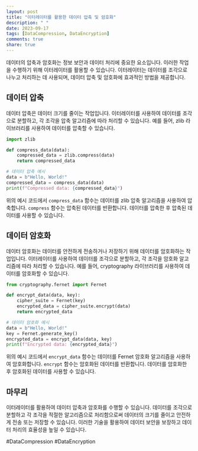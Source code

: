```yaml
---
layout: post
title: "이터레이터를 활용한 데이터 압축 및 암호화"
description: " "
date: 2023-09-17
tags: [DataCompression, DataEncryption]
comments: true
share: true
---
```


데이터의 압축과 암호화는 정보 보안과 데이터 처리에 중요한 요소입니다. 이러한 작업을 수행하기 위해 이터레이터를 활용할 수 있습니다. 이터레이터는 데이터를 조각으로 나누고 처리하는 데 사용되며, 데이터 압축 및 암호화에 효과적인 방법을 제공합니다.

## 데이터 압축

데이터 압축은 데이터 크기를 줄이는 작업입니다. 이터레이터를 사용하여 데이터를 조각으로 분할하고, 각 조각을 압축 알고리즘에 따라 처리할 수 있습니다. 예를 들어, zlib 라이브러리를 사용하여 데이터를 압축할 수 있습니다.

```python
import zlib

def compress_data(data):
    compressed_data = zlib.compress(data)
    return compressed_data

# 데이터 압축 예시
data = b"Hello, World!"
compressed_data = compress_data(data)
print(f"Compressed data: {compressed_data}")
```

위의 예시 코드에서 `compress_data` 함수는 데이터를 zlib 압축 알고리즘을 사용하여 압축합니다. `compress` 함수는 압축된 데이터를 반환합니다. 데이터를 압축한 후 압축된 데이터를 사용할 수 있습니다.

## 데이터 암호화

데이터 암호화는 데이터를 안전하게 전송하거나 저장하기 위해 데이터를 암호화하는 작업입니다. 이터레이터를 사용하여 데이터를 조각으로 분할하고, 각 조각을 암호화 알고리즘에 따라 처리할 수 있습니다. 예를 들어, cryptography 라이브러리를 사용하여 데이터를 암호화할 수 있습니다.

```python
from cryptography.fernet import Fernet

def encrypt_data(data, key):
    cipher_suite = Fernet(key)
    encrypted_data = cipher_suite.encrypt(data)
    return encrypted_data

# 데이터 암호화 예시
data = b"Hello, World!"
key = Fernet.generate_key()
encrypted_data = encrypt_data(data, key)
print(f"Encrypted data: {encrypted_data}")
```

위의 예시 코드에서 `encrypt_data` 함수는 데이터를 Fernet 암호화 알고리즘을 사용하여 암호화합니다. `encrypt` 함수는 암호화된 데이터를 반환합니다. 데이터를 암호화한 후 암호화된 데이터를 사용할 수 있습니다.

## 마무리

이터레이터를 활용하여 데이터 압축과 암호화를 수행할 수 있습니다. 데이터를 조각으로 분할하고 각 조각을 적절한 알고리즘으로 처리함으로써 데이터의 크기를 줄이고 안전하게 전송 또는 저장할 수 있습니다. 이러한 기술을 활용하여 데이터 보안을 보장하고 데이터 처리의 효율성을 높일 수 있습니다.

#DataCompression #DataEncryption
